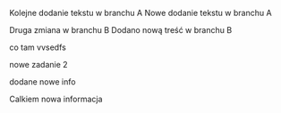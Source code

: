 
Kolejne dodanie tekstu w branchu A
Nowe dodanie tekstu w branchu A

Druga zmiana w branchu B
Dodano nową treść w branchu B


co tam vvsedfs

nowe zadanie 2 

dodane nowe info

Calkiem nowa informacja